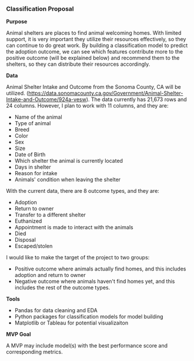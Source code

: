 ### Classification Proposal

**Purpose**

Animal shelters are places to find animal welcoming homes.  With limited support, it is very important they utilize their resources effectively, so they can continue to do great work.  By building a classification model to predict the adoption outcome, we can see which features contribute more to the positive outcome (will be explained below) and recommend them to the shelters, so they can distribute their resources accordingly.



**Data**

Animal Shelter Intake and Outcome from the Sonoma County, CA will be utilized. (https://data.sonomacounty.ca.gov/Government/Animal-Shelter-Intake-and-Outcome/924a-vesw).  The data currently has 21,673 rows and 24 columns.  However, I plan to work with 11 columns, and they are:

* Name of the animal
* Type of animal
* Breed
* Color
* Sex
* Size
* Date of Birth
* Which shelter the animal is currently located
* Days in shelter
* Reason for intake
* Animals' condition when leaving the shelter

With the current data, there are 8 outcome types, and they are:

* Adoption
* Return to owner
* Transfer to a different shelter
* Euthanized
* Appointment is made to interact with the animals
* Died
* Disposal
* Escaped/stolen

I would like to make the target of the project to two groups: 

* Positive outcome where animals actually find homes, and this includes adoption and return to owner
* Negative outcome where animals haven't find homes yet, and this includes the rest of the outcome types.



**Tools**

* Pandas for data cleaning and EDA
* Python packages for classification models for model building
* Matplotlib or Tableau for potential visualizaiton



**MVP Goal**

A MVP may include model(s) with the best performance score and corresponding metrics.

